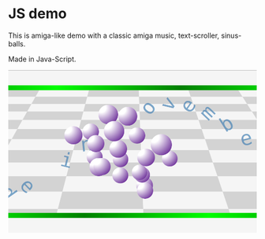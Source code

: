 # JS demo
This is amiga-like demo with a classic amiga music, text-scroller, sinus-balls.

Made in Java-Script.

![demo1.bonobo.linuxpl.com](example.png)

